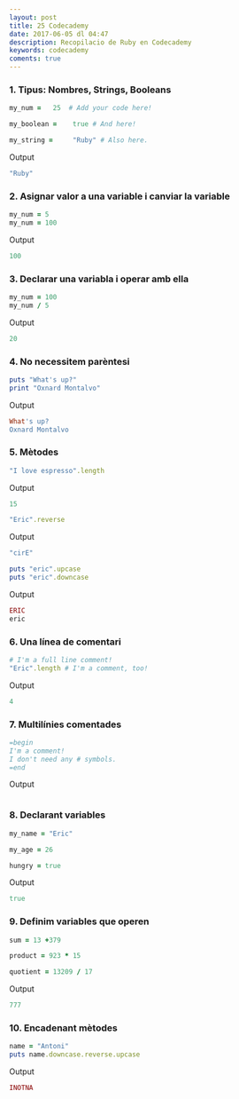 ```yaml
---
layout: post
title: 25 Codecademy 
date: 2017-06-05 dl 04:47
description: Recopilacio de Ruby en Codecademy
keywords: codecademy
coments: true
---
```


### 1. Tipus: Nombres, Strings, Booleans

``` ruby
my_num =   25  # Add your code here!

my_boolean =    true # And here!

my_string =     "Ruby" # Also here.
```

Output

``` ruby
"Ruby"
```

### 2. Asignar valor a una variable i canviar la variable

``` ruby
my_num = 5
my_num = 100
```

Output

``` ruby
100
```


### 3. Declarar una variabla i operar amb ella

``` ruby
my_num = 100
my_num / 5
```

Output

``` ruby
20
```


### 4. No necessitem parèntesi

``` ruby
puts "What's up?"
print "Oxnard Montalvo"
```

Output

``` ruby
What's up?
Oxnard Montalvo
```

### 5. Mètodes

``` ruby
"I love espresso".length
```

Output

``` ruby
15
```

``` ruby
"Eric".reverse
```

Output

``` ruby
"cirE"
```

``` ruby
puts "eric".upcase
puts "eric".downcase
```

Output

``` ruby
ERIC
eric
```

### 6. Una línea de comentari

``` ruby
# I'm a full line comment!
"Eric".length # I'm a comment, too!
```

Output

``` ruby
4
```

### 7. Multilínies comentades

``` ruby
=begin
I'm a comment!
I don't need any # symbols.
=end
```

Output

``` ruby

```

### 8. Declarant variables

``` ruby
my_name = "Eric"

my_age = 26

hungry = true
```

Output

``` ruby
true
```

### 9. Definim variables que operen

``` ruby
sum = 13 +379

product = 923 * 15

quotient = 13209 / 17
```

Output

``` ruby
777
```

### 10. Encadenant mètodes

``` ruby
name = "Antoni"
puts name.downcase.reverse.upcase
```

Output

``` ruby
INOTNA
```

